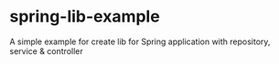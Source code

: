 # spring-lib-example
A simple example for create lib for Spring application with repository, service &amp; controller
